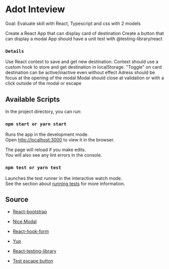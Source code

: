 # Adot Inteview

Goal: Evaluate skill with React, Typescript and css with 2 models

Create a React App that can display card of destination
Create a button that can display a modal
App should have a unit test with @testing-library/react

### `Details`

Use React context to save and get new destination.
Context should use a custom hook to store and get destination in localStorage.
"Toggle" on card destination can be active/inactive even without effect
Adress should be focus at the opening of the modal
Modal should close at validation or with a click outside of the modal or escape

## Available Scripts

In the project directory, you can run:

### `npm start or yarn start`

Runs the app in the development mode.\
Open [http://localhost:3000](http://localhost:3000) to view it in the browser.

The page will reload if you make edits.\
You will also see any lint errors in the console.

### `npm test or yarn test`

Launches the test runner in the interactive watch mode.\
See the section about [running tests](https://facebook.github.io/create-react-app/docs/running-tests) for more information.

## Source

- [React-bootstrap](https://react-bootstrap.github.io/components/modal/)

- [Nice Modal](https://www.npmjs.com/package/@ebay/nice-modal-react)

- [React-hook-form](https://react-hook-form.com/)

- [Yup](https://www.npmjs.com/package/yup)

- [React-testing-library](https://testing-library.com/docs/react-testing-library/setup/)

- [Test escape button](https://www.toptal.com/developers/keycode/for/escape)
